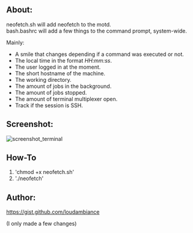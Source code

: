 ## About:

neofetch.sh will add neofetch to the motd.  
bash.bashrc will add a few things to the command prompt, system-wide.

Mainly:

- A smile that changes depending if a command was executed or not.
- The local time in the format *HH:mm:ss*.
- The user logged in at the moment.
- The short hostname of the machine.
- The working directory.
- The amount of jobs in the background.
- The amount of jobs stopped.
- The amount of terminal multiplexer open.
- Track if the session is SSH.

## Screenshot:

![screenshot_terminal](https://user-images.githubusercontent.com/83188092/117812666-5eaf0680-b262-11eb-80f2-29f7d0092f86.png)

## How-To

1. 'chmod +x neofetch.sh'
2. './neofetch'

## Author:

https://gist.github.com/loudambiance

(I only made a few changes)
